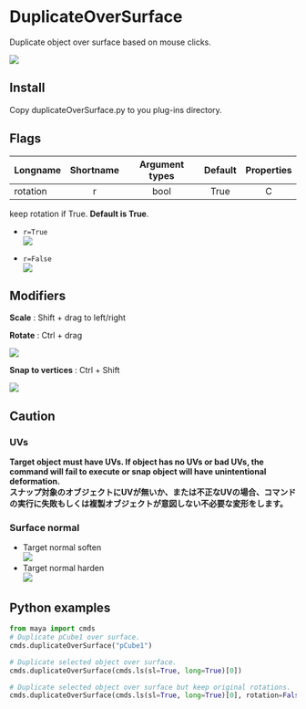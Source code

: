 # DuplicateOverSurface


Duplicate object over surface based on mouse clicks.

![](https://dl.dropboxusercontent.com/u/408180/git/images/duplicateOnSurface.gif)

## Install
Copy duplicateOverSurface.py to you plug-ins directory.

##  Flags
| Longname     | Shortname | Argument types | Default | Properties |
| :------- | :----: | :---: | :--: | :---: |
| rotation | r |  bool  | True  | C |

keep rotation if True. **Default is True**.

* `r=True`  
![](https://dl.dropboxusercontent.com/u/408180/git/images/dos_withRot.gif)

* `r=False`  
![](https://dl.dropboxusercontent.com/u/408180/git/images/dos_noRot.gif)

## Modifiers

**Scale** : Shift + drag to left/right

**Rotate** : Ctrl + drag

![](https://dl.dropboxusercontent.com/u/408180/git/images/dos_mod.gif)

**Snap to vertices** : Ctrl + Shift

![](https://dl.dropboxusercontent.com/u/408180/git/images/dos_snap.gif)

## Caution

### UVs  
**Target object must have UVs. If object has no UVs or bad UVs, the command will fail to execute or snap object will have unintentional deformation.  
スナップ対象のオブジェクトにUVが無いか、または不正なUVの場合、コマンドの実行に失敗もしくは複製オブジェクトが意図しない不必要な変形をします。**

### Surface normal
* Target normal soften  
![](https://dl.dropboxusercontent.com/u/408180/git/images/normalSoft.gif)
* Target normal harden  
![](https://dl.dropboxusercontent.com/u/408180/git/images/normalHard.gif)

## Python examples

```python
from maya import cmds
# Duplicate pCube1 over surface.
cmds.duplicateOverSurface("pCube1")

# Duplicate selected object over surface.
cmds.duplicateOverSurface(cmds.ls(sl=True, long=True)[0])

# Duplicate selected object over surface but keep original rotations.
cmds.duplicateOverSurface(cmds.ls(sl=True, long=True)[0], rotation=False)
```
